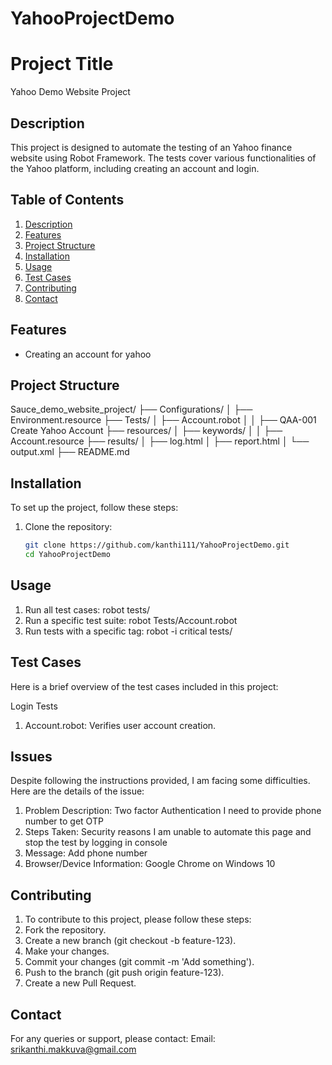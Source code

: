 # YahooProjectDemo
# Project Title
Yahoo Demo Website Project

## Description
This project is designed to automate the testing of an Yahoo finance website using Robot Framework. The tests cover various functionalities of the Yahoo platform, including creating an account and login.

## Table of Contents
1. [Description](#description)
2. [Features](#features)
3. [Project Structure](#project-structure)
4. [Installation](#installation)
5. [Usage](#usage)
6. [Test Cases](#test-cases)
7. [Contributing](#contributing)
8. [Contact](#contact)

## Features
- Creating an account for yahoo

## Project Structure
Sauce_demo_website_project/
├── Configurations/
│ ├── Environment.resource
├── Tests/
│ ├── Account.robot
│ │ ├── QAA-001 Create Yahoo Account
├── resources/
│ ├── keywords/
│ │ ├── Account.resource
├── results/
│ ├── log.html
│ ├── report.html
│ └── output.xml
├── README.md

## Installation
To set up the project, follow these steps:

1. Clone the repository:
   ```sh
   git clone https://github.com/kanthi111/YahooProjectDemo.git
   cd YahooProjectDemo

## Usage
1. Run all test cases:
    robot tests/
2. Run a specific test suite:
    robot Tests/Account.robot
3. Run tests with a specific tag:
    robot -i critical tests/

## Test Cases
Here is a brief overview of the test cases included in this project:

Login Tests
1. Account.robot: Verifies user account creation.

##  Issues
Despite following the instructions provided, I am facing some difficulties. Here are the details of the issue:

1. Problem Description: Two factor Authentication I need to provide phone number to get OTP
2. Steps Taken: Security reasons I am unable to automate this page and stop the test by logging in console
3. Message: Add phone number
4. Browser/Device Information: Google Chrome on Windows 10

## Contributing
1. To contribute to this project, please follow these steps:
2. Fork the repository.
3. Create a new branch (git checkout -b feature-123).
4. Make your changes.
5. Commit your changes (git commit -m 'Add something').
6. Push to the branch (git push origin feature-123).
7. Create a new Pull Request.

## Contact
For any queries or support, please contact:
Email: srikanthi.makkuva@gmail.com
